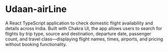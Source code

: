 # Udaan-airLine
A React TypeScript application to check domestic flight availability and details across India. Built with Chakra UI, the app allows users to search for flights by trip type, source and destination, departure date, passenger count, and travel class—displaying flight names, times, airports, and pricing without booking functionality.
